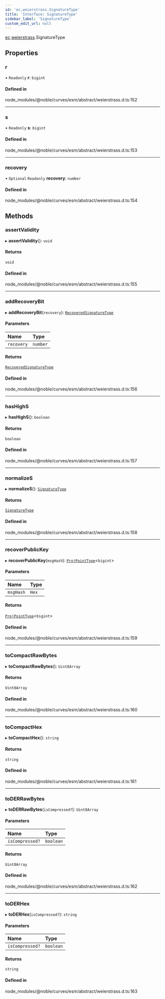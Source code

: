 ```yaml
---
id: 'ec.weierstrass.SignatureType'
title: 'Interface: SignatureType'
sidebar_label: 'SignatureType'
custom_edit_url: null
---
```


[ec](../namespaces/ec.md).[weierstrass](../namespaces/ec.weierstrass.md).SignatureType

## Properties

### r

• `Readonly` **r**: `bigint`

#### Defined in

node_modules/@noble/curves/esm/abstract/weierstrass.d.ts:152

---

### s

• `Readonly` **s**: `bigint`

#### Defined in

node_modules/@noble/curves/esm/abstract/weierstrass.d.ts:153

---

### recovery

• `Optional` `Readonly` **recovery**: `number`

#### Defined in

node_modules/@noble/curves/esm/abstract/weierstrass.d.ts:154

## Methods

### assertValidity

▸ **assertValidity**(): `void`

#### Returns

`void`

#### Defined in

node_modules/@noble/curves/esm/abstract/weierstrass.d.ts:155

---

### addRecoveryBit

▸ **addRecoveryBit**(`recovery`): [`RecoveredSignatureType`](../namespaces/ec.weierstrass.md#recoveredsignaturetype)

#### Parameters

| Name       | Type     |
| :--------- | :------- |
| `recovery` | `number` |

#### Returns

[`RecoveredSignatureType`](../namespaces/ec.weierstrass.md#recoveredsignaturetype)

#### Defined in

node_modules/@noble/curves/esm/abstract/weierstrass.d.ts:156

---

### hasHighS

▸ **hasHighS**(): `boolean`

#### Returns

`boolean`

#### Defined in

node_modules/@noble/curves/esm/abstract/weierstrass.d.ts:157

---

### normalizeS

▸ **normalizeS**(): [`SignatureType`](ec.weierstrass.SignatureType.md)

#### Returns

[`SignatureType`](ec.weierstrass.SignatureType.md)

#### Defined in

node_modules/@noble/curves/esm/abstract/weierstrass.d.ts:158

---

### recoverPublicKey

▸ **recoverPublicKey**(`msgHash`): [`ProjPointType`](ec.weierstrass.ProjPointType.md)<`bigint`\>

#### Parameters

| Name      | Type  |
| :-------- | :---- |
| `msgHash` | `Hex` |

#### Returns

[`ProjPointType`](ec.weierstrass.ProjPointType.md)<`bigint`\>

#### Defined in

node_modules/@noble/curves/esm/abstract/weierstrass.d.ts:159

---

### toCompactRawBytes

▸ **toCompactRawBytes**(): `Uint8Array`

#### Returns

`Uint8Array`

#### Defined in

node_modules/@noble/curves/esm/abstract/weierstrass.d.ts:160

---

### toCompactHex

▸ **toCompactHex**(): `string`

#### Returns

`string`

#### Defined in

node_modules/@noble/curves/esm/abstract/weierstrass.d.ts:161

---

### toDERRawBytes

▸ **toDERRawBytes**(`isCompressed?`): `Uint8Array`

#### Parameters

| Name            | Type      |
| :-------------- | :-------- |
| `isCompressed?` | `boolean` |

#### Returns

`Uint8Array`

#### Defined in

node_modules/@noble/curves/esm/abstract/weierstrass.d.ts:162

---

### toDERHex

▸ **toDERHex**(`isCompressed?`): `string`

#### Parameters

| Name            | Type      |
| :-------------- | :-------- |
| `isCompressed?` | `boolean` |

#### Returns

`string`

#### Defined in

node_modules/@noble/curves/esm/abstract/weierstrass.d.ts:163
